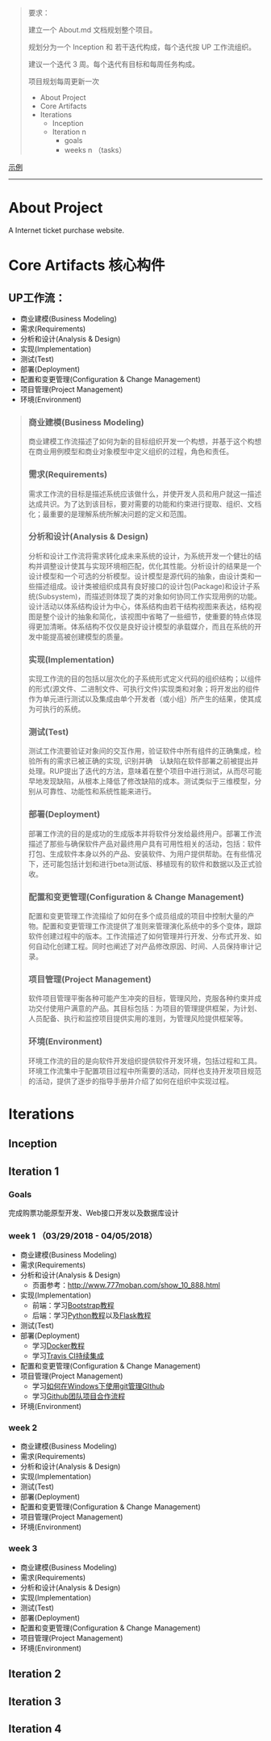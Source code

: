 > 要求：
> 
> 建立一个 About.md 文档规划整个项目。
> 
> 规划分为一个 Inception 和 若干迭代构成，每个迭代按 UP 工作流组织。
> 
> 建议一个迭代 3 周。每个迭代有目标和每周任务构成。
> 
> 项目规划每周更新一次
> 
> - About Project
> - Core Artifacts
> - Iterations 
>     - Inception
>     - Iteration n 
>         - goals
>         - weeks n （tasks）

[示例](https://github.com/AwesomeTickets/Dashboard)

*** 

# About Project
A Internet ticket purchase website.
# Core Artifacts 核心构件
## UP工作流：
- 商业建模(Business Modeling)
- 需求(Requirements)
- 分析和设计(Analysis & Design)
- 实现(Implementation)
- 测试(Test)
- 部署(Deployment)
- 配置和变更管理(Configuration & Change Management)
- 项目管理(Project Management)
- 环境(Environment)

> ### 商业建模(Business Modeling)
> 商业建模工作流描述了如何为新的目标组织开发一个构想，并基于这个构想在商业用例模型和商业对象模型中定义组织的过程，角色和责任。
> ### 需求(Requirements)
> 需求工作流的目标是描述系统应该做什么，并使开发人员和用户就这一描述达成共识。为了达到该目标，要对需要的功能和约束进行提取、组织、文档化；最重要的是理解系统所解决问题的定义和范围。
> ### 分析和设计(Analysis & Design)
> 分析和设计工作流将需求转化成未来系统的设计，为系统开发一个健壮的结构并调整设计使其与实现环境相匹配，优化其性能。分析设计的结果是一个设计模型和一个可选的分析模型。设计模型是源代码的抽象，由设计类和一些描述组成。设计类被组织成具有良好接口的设计包(Package)和设计子系统(Subsystem)，而描述则体现了类的对象如何协同工作实现用例的功能。 设计活动以体系结构设计为中心，体系结构由若干结构视图来表达，结构视图是整个设计的抽象和简化，该视图中省略了一些细节，使重要的特点体现得更加清晰。体系结构不仅仅是良好设计模型的承载媒介，而且在系统的开发中能提高被创建模型的质量。
> ### 实现(Implementation)
> 实现工作流的目的包括以层次化的子系统形式定义代码的组织结构；以组件的形式(源文件、二进制文件、可执行文件)实现类和对象；将开发出的组件作为单元进行测试以及集成由单个开发者（或小组）所产生的结果，使其成为可执行的系统。
> ### 测试(Test)
> 测试工作流要验证对象间的交互作用，验证软件中所有组件的正确集成，检验所有的需求已被正确的实现, 识别并确　认缺陷在软件部署之前被提出并处理。RUP提出了迭代的方法，意味着在整个项目中进行测试，从而尽可能早地发现缺陷，从根本上降低了修改缺陷的成本。测试类似于三维模型，分别从可靠性、功能性和系统性能来进行。
> ### 部署(Deployment)
> 部署工作流的目的是成功的生成版本并将软件分发给最终用户。部署工作流描述了那些与确保软件产品对最终用户具有可用性相关的活动，包括：软件打包、生成软件本身以外的产品、安装软件、为用户提供帮助。在有些情况下，还可能包括计划和进行beta测试版、移植现有的软件和数据以及正式验收。
> ### 配置和变更管理(Configuration & Change Management)
> 配置和变更管理工作流描绘了如何在多个成员组成的项目中控制大量的产物。配置和变更管理工作流提供了准则来管理演化系统中的多个变体，跟踪软件创建过程中的版本。工作流描述了如何管理并行开发、分布式开发、如何自动化创建工程。同时也阐述了对产品修改原因、时间、人员保持审计记录。
> ### 项目管理(Project Management)
> 软件项目管理平衡各种可能产生冲突的目标，管理风险，克服各种约束并成功交付使用户满意的产品。其目标包括：为项目的管理提供框架，为计划、人员配备、执行和监控项目提供实用的准则，为管理风险提供框架等。
> ### 环境(Environment)
> 环境工作流的目的是向软件开发组织提供软件开发环境，包括过程和工具。环境工作流集中于配置项目过程中所需要的活动，同样也支持开发项目规范的活动，提供了逐步的指导手册并介绍了如何在组织中实现过程。

# Iterations
## Inception
## Iteration 1
### Goals
完成购票功能原型开发、Web接口开发以及数据库设计
### week 1 （03/29/2018 - 04/05/2018）
- 商业建模(Business Modeling)
- 需求(Requirements)
- 分析和设计(Analysis & Design)
	- 页面参考：http://www.777moban.com/show_10_888.html
- 实现(Implementation)
	- 前端：学习[Bootstrap教程](https://v4.bootcss.com/docs/4.0/getting-started/introduction/)
	- 后端：学习[Python教程](https://www.liaoxuefeng.com/wiki/0014316089557264a6b348958f449949df42a6d3a2e542c000)以及[Flask教程](http://www.pythondoc.com/flask/quickstart.html#quickstart)
- 测试(Test)
- 部署(Deployment)
	- 学习[Docker教程](https://blog.kinpzz.com/2017/05/16/docker-ci-cd/)
	- 学习[Travis CI持续集成](https://blog.kinpzz.com/2017/04/09/GitHub-Travis-CI/)
- 配置和变更管理(Configuration & Change Management)
- 项目管理(Project Management)
	- 学习[如何在Windows下使用git管理GIthub](https://blog.csdn.net/luosaosao/article/details/63684470)
	- 学习[Github团队项目合作流程](https://segmentfault.com/a/1190000009739770)
- 环境(Environment)

### week 2
- 商业建模(Business Modeling)
- 需求(Requirements)
- 分析和设计(Analysis & Design)
- 实现(Implementation)
- 测试(Test)
- 部署(Deployment)
- 配置和变更管理(Configuration & Change Management)
- 项目管理(Project Management)
- 环境(Environment)

### week 3
- 商业建模(Business Modeling)
- 需求(Requirements)
- 分析和设计(Analysis & Design)
- 实现(Implementation)
- 测试(Test)
- 部署(Deployment)
- 配置和变更管理(Configuration & Change Management)
- 项目管理(Project Management)
- 环境(Environment)

## Iteration 2
## Iteration 3
## Iteration 4
